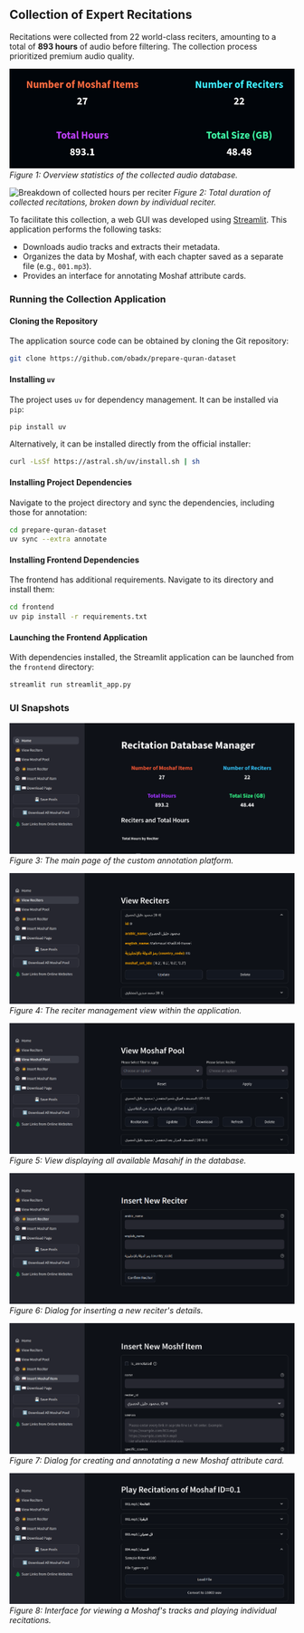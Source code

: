 ## Collection of Expert Recitations

Recitations were collected from 22 world-class reciters, amounting to a total of **893 hours** of audio before filtering. The collection process prioritized premium audio quality.

![Statistics of the collected database](../figures/stats.png)
*Figure 1: Overview statistics of the collected audio database.*

![Breakdown of collected hours per reciter](./figures/reciter.png)
*Figure 2: Total duration of collected recitations, broken down by individual reciter.*

To facilitate this collection, a web GUI was developed using [Streamlit](https://streamlit.io/). This application performs the following tasks:
*   Downloads audio tracks and extracts their metadata.
*   Organizes the data by Moshaf, with each chapter saved as a separate file (e.g., `001.mp3`).
*   Provides an interface for annotating Moshaf attribute cards.

### Running the Collection Application

#### Cloning the Repository
The application source code can be obtained by cloning the Git repository:
```bash
git clone https://github.com/obadx/prepare-quran-dataset
```

#### Installing `uv`
The project uses `uv` for dependency management. It can be installed via `pip`:
```bash
pip install uv
```
Alternatively, it can be installed directly from the official installer:
```bash
curl -LsSf https://astral.sh/uv/install.sh | sh
```

#### Installing Project Dependencies
Navigate to the project directory and sync the dependencies, including those for annotation:
```bash
cd prepare-quran-dataset
uv sync --extra annotate
```

#### Installing Frontend Dependencies
The frontend has additional requirements. Navigate to its directory and install them:
```bash
cd frontend
uv pip install -r requirements.txt
```

#### Launching the Frontend Application
With dependencies installed, the Streamlit application can be launched from the `frontend` directory:
```bash
streamlit run streamlit_app.py
```

### UI Snapshots

![Main interface of the annotation platform](../figures/ui_main_page.png)
*Figure 3: The main page of the custom annotation platform.*

![Interface for viewing and managing reciters](../figures/ui_veiw_reciters.png)
*Figure 4: The reciter management view within the application.*

![Interface for browsing all collected Masahif](../figures/ui_veiw_all_moshaf.png)
*Figure 5: View displaying all available Masahif in the database.*

![Form for adding a new reciter to the database](../figures/ui_insert_new_reciter.png)
*Figure 6: Dialog for inserting a new reciter's details.*

![Form for adding a new Moshaf card](../figures/ui_inset_new_mohaf.png)
*Figure 7: Dialog for creating and annotating a new Moshaf attribute card.*

![Interface for viewing and playing recitation tracks](../figures/ui_play_recitatins.png)
*Figure 8: Interface for viewing a Moshaf's tracks and playing individual recitations.*
